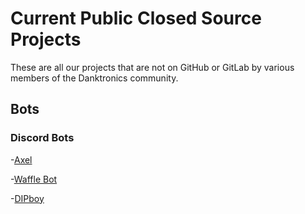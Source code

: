 # Current Public Closed Source Projects
These are all our projects that are not on GitHub or GitLab by various members of the Danktronics community.
## Bots
### Discord Bots
-[Axel](https://discordbots.org/bot/349573743343042560)

-[Waffle Bot](https://discordbots.org/bot/353699327597608972)

-[DIPboy](https://discordbots.org/bot/319603147616157696)
